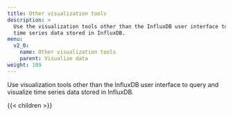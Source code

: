 ```yaml
---
title: Other visualization tools
description: >
  Use the visualization tools other than the InfluxDB user interface to visualize
  time series data stored in InfluxDB.
menu:
  v2_0:
    name: Other visualization tools
    parent: Visualize data
weight: 109
---
```


Use visualization tools other than the InfluxDB user interface to query and
visualize time series data stored in InfluxDB.

{{< children >}}
